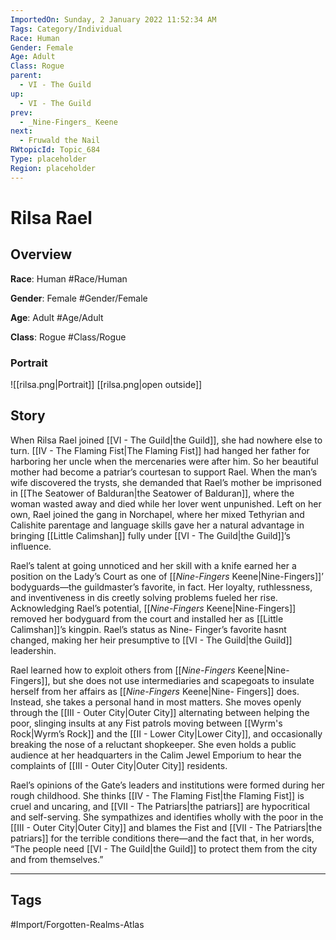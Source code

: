 ```yaml
---
ImportedOn: Sunday, 2 January 2022 11:52:34 AM
Tags: Category/Individual
Race: Human
Gender: Female
Age: Adult
Class: Rogue
parent:
  - VI - The Guild
up:
  - VI - The Guild
prev:
  - _Nine-Fingers_ Keene
next:
  - Fruwald the Nail
RWtopicId: Topic_684
Type: placeholder
Region: placeholder
---
```

# Rilsa Rael
## Overview
**Race**: Human
#Race/Human

**Gender**: Female
#Gender/Female

**Age**: Adult
#Age/Adult

**Class**: Rogue
#Class/Rogue

### Portrait
![[rilsa.png|Portrait]]
[[rilsa.png|open outside]]

## Story
When Rilsa Rael joined [[VI - The Guild|the Guild]], she had nowhere else to turn. [[IV - The Flaming Fist|The Flaming Fist]] had hanged her father for harboring her uncle when the mercenaries were after him. So her beautiful mother had become a patriar’s courtesan to support Rael. When the man’s wife discovered the trysts, she demanded that Rael’s mother be imprisoned in [[The Seatower of Balduran|the Seatower of Balduran]], where the woman wasted away and died while her lover went unpunished. Left on her own, Rael joined the gang in Norchapel, where her mixed Tethyrian and Calishite parentage and language skills gave her a natural advantage in bringing [[Little Calimshan]] fully under [[VI - The Guild|the Guild]]’s influence.

Rael’s talent at going unnoticed and her skill with a knife earned her a position on the Lady’s Court as one of [[_Nine-Fingers_ Keene|Nine-Fingers]]’ bodyguards—the guildmaster’s favorite, in fact. Her loyalty, ruthlessness, and inventiveness in dis creetly solving problems fueled her rise. Acknowledging Rael’s potential, [[_Nine-Fingers_ Keene|Nine-Fingers]] removed her bodyguard from the court and installed her as [[Little Calimshan]]’s kingpin. Rael’s status as Nine- Finger’s favorite hasnt changed, making her heir presumptive to [[VI - The Guild|the Guild]] leadershin.

Rael learned how to exploit others from [[_Nine-Fingers_ Keene|Nine-Fingers]], but she does not use intermediaries and scapegoats to insulate herself from her affairs as [[_Nine-Fingers_ Keene|Nine- Fingers]] does. Instead, she takes a personal hand in most matters. She moves openly through the [[III - Outer City|Outer City]] alternating between helping the poor, slinging insults at any Fist patrols moving between [[Wyrm's Rock|Wyrm’s Rock]] and the [[II - Lower City|Lower City]], and occasionally breaking the nose of a reluctant shopkeeper. She even holds a public audience at her headquarters in the Calim Jewel Emporium to hear the complaints of [[III - Outer City|Outer City]] residents.

Rael’s opinions of the Gate’s leaders and institutions were formed during her rough childhood. She thinks [[IV - The Flaming Fist|the Flaming Fist]] is cruel and uncaring, and [[VII - The Patriars|the patriars]] are hypocritical and self-serving. She sympathizes and identifies wholly with the poor in the [[III - Outer City|Outer City]] and blames the Fist and [[VII - The Patriars|the patriars]] for the terrible conditions there—and the fact that, in her words, “The people need [[VI - The Guild|the Guild]] to protect them from the city and from themselves.”


---
## Tags
#Import/Forgotten-Realms-Atlas

